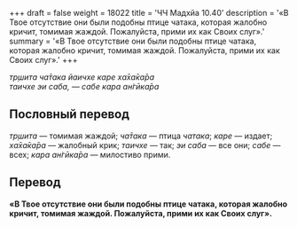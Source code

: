 +++
draft = false
weight = 18022
title = 'ЧЧ Мадхйа 10.40'
description = '«В Твое отсутствие они были подобны птице чатака, которая жалобно кричит, томимая жаждой. Пожалуйста, прими их как Своих слуг».'
summary = '«В Твое отсутствие они были подобны птице чатака, которая жалобно кричит, томимая жаждой. Пожалуйста, прими их как Своих слуг».'
+++

_тр̣шита ча̄така йаичхе каре ха̄ха̄ка̄ра  
таичхе эи саба, — сабе кара ан̇гӣка̄ра_

## Пословный перевод

_тр̣шита_ — томимая жаждой; _ча̄така_ — птица _чатака_; _каре_ — издает; _ха̄ха̄ка̄ра_ — жалобный крик; _таичхе_ — так; _эи_ _саба_ — все они; _сабе_ — всех; _кара_ _ан̇гӣка̄ра_ — милостиво прими.

## Перевод

**«В Твое отсутствие они были подобны птице чатака, которая жалобно кричит, томимая жаждой. Пожалуйста, прими их как Своих слуг».**
